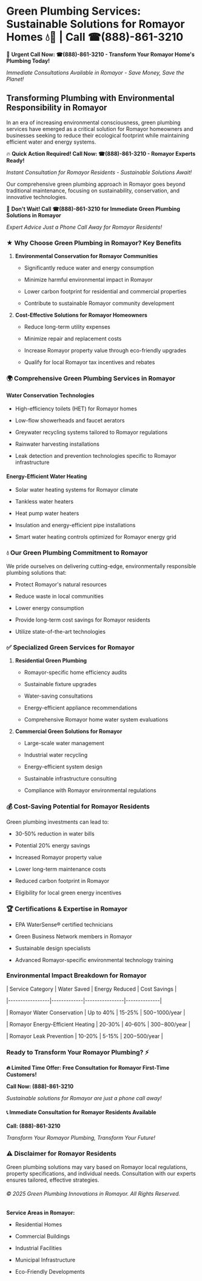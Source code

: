 # Green Plumbing Services: Sustainable Solutions for Romayor Homes 💧🌿 | Call ☎(888)-861-3210

🚨 **Urgent Call Now: ☎(888)-861-3210 - Transform Your Romayor Home's Plumbing Today!**
*Immediate Consultations Available in Romayor - Save Money, Save the Planet!*

## Transforming Plumbing with Environmental Responsibility in Romayor

In an era of increasing environmental consciousness, green plumbing services have emerged as a critical solution for Romayor homeowners and businesses seeking to reduce their ecological footprint while maintaining efficient water and energy systems. 

🔥 **Quick Action Required! Call Now: ☎(888)-861-3210 - Romayor Experts Ready!**
*Instant Consultation for Romayor Residents - Sustainable Solutions Await!*

Our comprehensive green plumbing approach in Romayor goes beyond traditional maintenance, focusing on sustainability, conservation, and innovative technologies.

🚨 **Don't Wait! Call ☎(888)-861-3210 for Immediate Green Plumbing Solutions in Romayor**
*Expert Advice Just a Phone Call Away for Romayor Residents!*

### ★ Why Choose Green Plumbing in Romayor? Key Benefits

1. **Environmental Conservation for Romayor Communities** 
   - Significantly reduce water and energy consumption
   - Minimize harmful environmental impact in Romayor
   - Lower carbon footprint for residential and commercial properties
   - Contribute to sustainable Romayor community development

2. **Cost-Effective Solutions for Romayor Homeowners** 
   - Reduce long-term utility expenses
   - Minimize repair and replacement costs
   - Increase Romayor property value through eco-friendly upgrades
   - Qualify for local Romayor tax incentives and rebates

### 🌍 Comprehensive Green Plumbing Services in Romayor

#### Water Conservation Technologies
- High-efficiency toilets (HET) for Romayor homes
- Low-flow showerheads and faucet aerators
- Greywater recycling systems tailored to Romayor regulations
- Rainwater harvesting installations
- Leak detection and prevention technologies specific to Romayor infrastructure

#### Energy-Efficient Water Heating
- Solar water heating systems for Romayor climate
- Tankless water heaters
- Heat pump water heaters
- Insulation and energy-efficient pipe installations
- Smart water heating controls optimized for Romayor energy grid

### 💧 Our Green Plumbing Commitment to Romayor

We pride ourselves on delivering cutting-edge, environmentally responsible plumbing solutions that:
- Protect Romayor's natural resources
- Reduce waste in local communities
- Lower energy consumption
- Provide long-term cost savings for Romayor residents
- Utilize state-of-the-art technologies

### ✅ Specialized Green Services for Romayor

1. **Residential Green Plumbing**
   - Romayor-specific home efficiency audits
   - Sustainable fixture upgrades
   - Water-saving consultations
   - Energy-efficient appliance recommendations
   - Comprehensive Romayor home water system evaluations

2. **Commercial Green Solutions for Romayor**
   - Large-scale water management
   - Industrial water recycling
   - Energy-efficient system design
   - Sustainable infrastructure consulting
   - Compliance with Romayor environmental regulations

### 💰 Cost-Saving Potential for Romayor Residents

Green plumbing investments can lead to:
- 30-50% reduction in water bills
- Potential 20% energy savings
- Increased Romayor property value
- Lower long-term maintenance costs
- Reduced carbon footprint in Romayor
- Eligibility for local green energy incentives

### 🏆 Certifications & Expertise in Romayor

- EPA WaterSense® certified technicians
- Green Business Network members in Romayor
- Sustainable design specialists
- Advanced Romayor-specific environmental technology training

### Environmental Impact Breakdown for Romayor

| Service Category | Water Saved | Energy Reduced | Cost Savings |
|-----------------|-------------|----------------|--------------|
| Romayor Water Conservation | Up to 40% | 15-25% | $500-$1000/year |
| Romayor Energy-Efficient Heating | 20-30% | 40-60% | $300-$800/year |
| Romayor Leak Prevention | 10-20% | 5-15% | $200-$500/year |

### Ready to Transform Your Romayor Plumbing? ⚡

**🔥 Limited Time Offer: Free Consultation for Romayor First-Time Customers!**

**Call Now: (888)-861-3210**
*Sustainable solutions for Romayor are just a phone call away!*

#### 📞 Immediate Consultation for Romayor Residents Available

**Call: (888)-861-3210**
*Transform Your Romayor Plumbing, Transform Your Future!*

### ⚠️ Disclaimer for Romayor Residents

Green plumbing solutions may vary based on Romayor local regulations, property specifications, and individual needs. Consultation with our experts ensures tailored, effective strategies.

###### © 2025 Green Plumbing Innovations in Romayor. All Rights Reserved.

**Service Areas in Romayor:** 
- Residential Homes
- Commercial Buildings
- Industrial Facilities
- Municipal Infrastructure
- Eco-Friendly Developments
